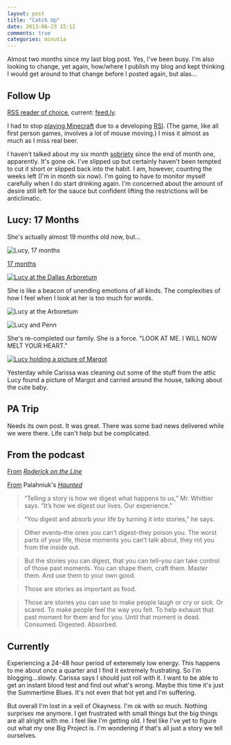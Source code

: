 ```yaml
---
layout: post
title: "Catch Up"
date: 2013-06-23 15:12
comments: true
categories: minutia
---
```


Almost two months since my last blog post. Yes, I've been busy. I'm also looking to change, yet again, how/where I publish my blog and kept thinking I would get around to that change before I posted again, but alas...

## Follow Up

[RSS reader of choice](http://blog.danielsjourney.com/2013/03/13/the-rumors-of-google-readers-death-have-not-been-greatly-exaggerated/), current: [feed.ly](http://feedly.com).

I had to stop [playing Minecraft](http://blog.danielsjourney.com/2013/04/26/busy-busy-busy-still/) due to a developing [RSI](http://en.wikipedia.org/wiki/Repetitive_strain_injury). (The game, like all first person games, involves a lot of mouse moving.) I miss it almost as much as I miss real beer. 

I haven't talked about my six month [sobriety](http://blog.danielsjourney.com/2013/02/17/weeks-ten-and-eleven/) since the end of month one, apparently. It's gone ok. I've slipped up but certainly haven't been tempted to cut it short or slipped back into the habit. I am, however, counting the weeks left (I'm in month six now). I'm going to have to monitor myself carefully when I do start drinking again. I'm concerned about the amount of desire still left for the sauce but confident lifting the restrictions will be anticlimatic. 

## Lucy: 17 Months

She's actually almost 19 months old now, but...

![Lucy, 17 months](http://farm4.staticflickr.com/3832/8893978262_2bb2bd784c_c.jpg)

[17 months](http://carissabyers.blogspot.com/2013/05/lucy-17-months.html)

[![Lucy at the Dallas Arboretum](http://farm3.staticflickr.com/2860/8979523159_1f68c9c690_c.jpg)](http://carissabyers.blogspot.com/2013/06/arboretum-with-lucy.html)

She is like a beacon of unending emotions of all kinds. The complexities of how I feel when I look at her is too much for words.

![Lucy at the Arboretum](http://farm8.staticflickr.com/7414/8980186586_fcdbeab950_c.jpg)

![Lucy and Penn](http://farm3.staticflickr.com/2872/8893952612_dfc67c2df8_c.jpg)

She's re-completed our family. She is a force. "LOOK AT ME. I WILL NOW MELT YOUR HEART."

[![Lucy holding a picture of Margot](http://farm8.staticflickr.com/7437/9110594256_3cee643c5e_o.jpg)](http://www.flickr.com/photos/carissabyers/9110594256/)

Yesterday while Carissa was cleaning out some of the stuff from the attic Lucy found a picture of Margot and carried around the house, talking about the cute baby. 

## PA Trip

Needs its own post. It was great. There was some bad news delivered while we were there. Life can't help but be complicated.

## From the podcast

[From](http://huffduffer.com/johnnycitizen/116961) *[Roderick on the Line](http://www.merlinmann.com/roderick/ep-67-all-of-the-small-beer.html)*

<audio src="http://johnnycitizen.com/podcast/jcp_16.mp3"></audio>

[From](http://huffduffer.com/johnnycitizen/114253) Palahniuk's *[Haunted](http://www.amazon.com/Haunted-A-Novel-Chuck-Palahniuk/dp/1400032822)*

<audio src="http://johnnycitizen.com/podcast/jcp_15.mp3"></audio>

> “Telling a story is how we digest what happens to us,” Mr. Whittier says. “It’s how we digest our lives. Our experience.”

> “You digest and absorb your life by turning it into stories,” he says.

> Other events–the ones you can’t digest–they poison you. The worst parts of your life, those moments you can’t talk about, they rot you from the inside out.

> But the stories you can digest, that you can tell–you can take control of those past moments. You can shape them, craft them. Master them. And use them to your own good.

> Those are stories as important as food.

> Those are stories you can use to make people laugh or cry or sick. Or scared. To make people feel the way you felt. To help exhaust that past moment for them and for you. Until that moment is dead. Consumed. Digested. Absorbed.

## Currently

Experiencing a 24-48 hour period of exteremely low energy. This happens to me about once a quarter and I find it extremely frustrating. So I'm blogging...slowly. Carissa says I should just roll with it. I want to be able to get an instant blood test and find out what's wrong. Maybe this time it's just the Summertime Blues. It's not even that hot yet and I'm suffering. 

But overall I'm lost in a veil of Okayness. I'm ok with so much. Nothing surprises me anymore. I get frustrated with small things but the big things are all alright with me. I feel like I'm getting old. I feel like I've yet to figure out what my one Big Project is. I'm wondering if that's all just a story we tell ourselves.
